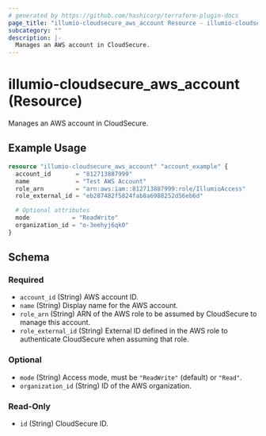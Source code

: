 ```yaml
---
# generated by https://github.com/hashicorp/terraform-plugin-docs
page_title: "illumio-cloudsecure_aws_account Resource - illumio-cloudsecure"
subcategory: ""
description: |-
  Manages an AWS account in CloudSecure.
---
```


# illumio-cloudsecure_aws_account (Resource)

Manages an AWS account in CloudSecure.

## Example Usage

```terraform
resource "illumio-cloudsecure_aws_account" "account_example" {
  account_id       = "812713887999"
  name             = "Test AWS Account"
  role_arn         = "arn:aws:iam::812713887999:role/IllumioAccess"
  role_external_id = "eb287482f5824fab8a6988252d56eb6d"

  # Optional attributes
  mode            = "ReadWrite"
  organization_id = "o-3eehyj6qk0"
}
```

<!-- schema generated by tfplugindocs -->
## Schema

### Required

- `account_id` (String) AWS account ID.
- `name` (String) Display name for the AWS account.
- `role_arn` (String) ARN of the AWS role to be assumed by CloudSecure to manage this account.
- `role_external_id` (String) External ID defined in the AWS role to authenticate CloudSecure when assuming that role.

### Optional

- `mode` (String) Access mode, must be `"ReadWrite"` (default) or `"Read"`.
- `organization_id` (String) ID of the AWS organization.

### Read-Only

- `id` (String) CloudSecure ID.

